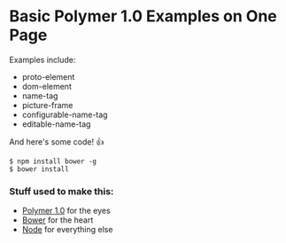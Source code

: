 # Basic Polymer 1.0 Examples on One Page

Examples include:

 * proto-element
 * dom-element
 * name-tag
 * picture-frame
 * configurable-name-tag
 * editable-name-tag

And here's some code! :+1:

```
$ npm install bower -g
$ bower install
```

### Stuff used to make this:

 * [Polymer 1.0](https://www.polymer-project.org/1.0/) for the eyes
 * [Bower](http://bower.io/) for the heart
 * [Node](http://nodejs.org) for everything else
